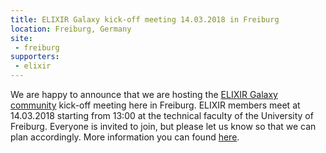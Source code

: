 ```yaml
---
title: ELIXIR Galaxy kick-off meeting 14.03.2018 in Freiburg
location: Freiburg, Germany
site:
 - freiburg
supporters:
 - elixir
---
```


We are happy to announce that we are hosting the [ELIXIR Galaxy community](https://www.elixir-europe.org/about/groups/galaxy-wg) kick-off meeting here in Freiburg. ELIXIR members meet at 14.03.2018 starting from 13:00 at the technical faculty of the University of Freiburg. Everyone is invited to join, but please let us know so that we can plan accordingly. More information you can found [here](http://bit.ly/2F03Pzb).

